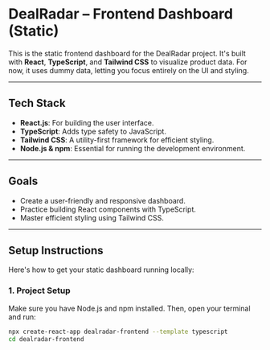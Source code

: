 # DealRadar – Frontend Dashboard (Static)

This is the static frontend dashboard for the DealRadar project. It's built with **React**, **TypeScript**, and **Tailwind CSS** to visualize product data. For now, it uses dummy data, letting you focus entirely on the UI and styling.

---

##  Tech Stack

* **React.js**: For building the user interface.
* **TypeScript**: Adds type safety to JavaScript.
* **Tailwind CSS**: A utility-first framework for efficient styling.
* **Node.js & npm**: Essential for running the development environment.

---

## Goals

* Create a user-friendly and responsive dashboard.
* Practice building React components with TypeScript.
* Master efficient styling using Tailwind CSS.

---

##  Setup Instructions

Here's how to get your static dashboard running locally:

### 1. Project Setup

Make sure you have Node.js and npm installed. Then, open your terminal and run:

```bash
npx create-react-app dealradar-frontend --template typescript
cd dealradar-frontend

